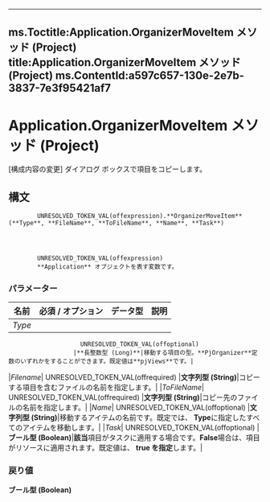 

---
ms.Toctitle:Application.OrganizerMoveItem メソッド (Project)
title:Application.OrganizerMoveItem メソッド (Project)
ms.ContentId:a597c657-130e-2e7b-3837-7e3f95421af7
---
# Application.OrganizerMoveItem メソッド (Project)




[構成内容の変更] ダイアログ ボックスで項目をコピーします。

## 構文

            UNRESOLVED_TOKEN_VAL(offexpression).**OrganizerMoveItem**(**Type**, **FileName**, **ToFileName**, **Name**, **Task**)




            UNRESOLVED_TOKEN_VAL(offexpression)
            **Application** オブジェクトを表す変数です。

### パラメーター

|**名前**|**必須 / オプション**|**データ型**|**説明**|
|---|---|---|---|
|*Type*|
                        UNRESOLVED_TOKEN_VAL(offoptional)
                      |**長整数型 (Long)**|移動する項目の型。**PjOrganizer**定数のいずれかをすることができます。既定値は**pjViews**です。|
|*Filename*|
                        UNRESOLVED_TOKEN_VAL(offrequired)
                      |**文字列型 (String)**|コピーする項目を含むファイルの名前を指定します。|
|*ToFileName*|
                        UNRESOLVED_TOKEN_VAL(offrequired)
                      |**文字列型 (String)**|コピー先のファイルの名前を指定します。|
|*Name*|
                        UNRESOLVED_TOKEN_VAL(offoptional)
                      |**文字列型 (String)**|移動するアイテムの名前です。既定では、 **Type**に指定したすべてのアイテムを移動します。|
|*Task*|
                        UNRESOLVED_TOKEN_VAL(offoptional)
                      |**ブール型 (Boolean)**|**該当**項目がタスクに適用する場合です。**False**場合は、項目がリソースに適用されます。既定値は、 **true を指定**します。|



### 戻り値
**ブール型 (Boolean)**






